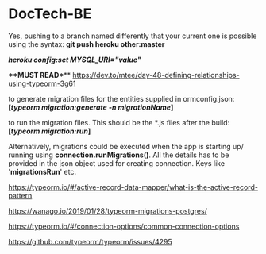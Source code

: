 # DocTech-BE
Yes, pushing to a branch named differently that your current one is possible using the syntax:
**git push heroku other:master**


 _**heroku config:set MYSQL_URI="value"**_

******\*\*MUST READ\*********
https://dev.to/mtee/day-48-defining-relationships-using-typeorm-3g61

to generate migration files for the entities supplied in ormconfig.json:  **[_typeorm migration:generate -n migrationName_]**

to run the migration files. This should be the \*.js files after the build: **[_typeorm migration:run_]**

Alternatively, migrations could be executed when the app is starting up/ running using **connection.runMigrations()**. All the details has to be provided in the json object used for creating connection. Keys like '**migrationsRun**' etc.

https://typeorm.io/#/active-record-data-mapper/what-is-the-active-record-pattern

https://wanago.io/2019/01/28/typeorm-migrations-postgres/

https://typeorm.io/#/connection-options/common-connection-options

https://github.com/typeorm/typeorm/issues/4295
